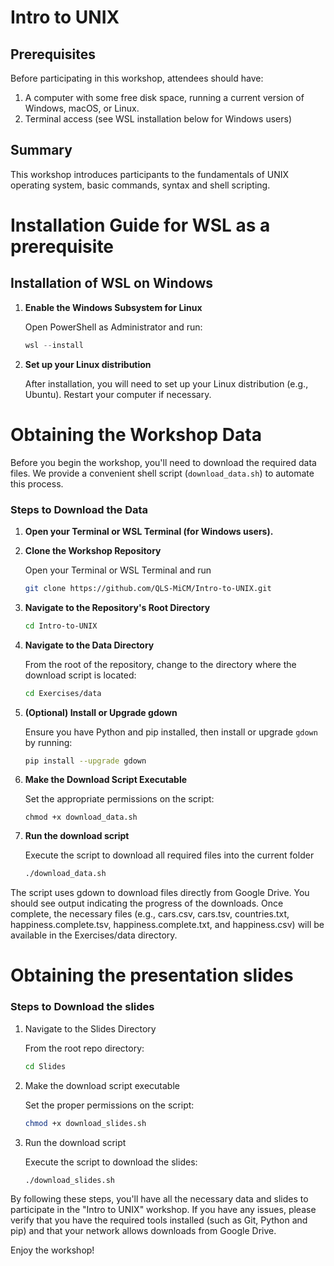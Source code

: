 # Intro to UNIX

## Prerequisites
Before participating in this workshop, attendees should have:

1. A computer with some free disk space, running a current version of Windows, macOS, or Linux.
2. Terminal access (see WSL installation below for Windows users)

## Summary
This workshop introduces participants to the fundamentals of UNIX operating system, basic commands, syntax and shell scripting.

# Installation Guide for WSL as a prerequisite

## Installation of WSL on Windows

1. **Enable the Windows Subsystem for Linux**

   Open PowerShell as Administrator and run:
   ```powershell
   wsl --install
   ```

2. **Set up your Linux distribution**

   After installation, you will need to set up your Linux distribution (e.g., Ubuntu). Restart your computer if necessary.

# Obtaining the Workshop Data

Before you begin the workshop, you'll need to download the required data files. We provide a convenient shell script (`download_data.sh`) to automate this process.

### Steps to Download the Data

1. **Open your Terminal or WSL Terminal (for Windows users).**

2. **Clone the Workshop Repository**

   Open your Terminal or WSL Terminal and run
   ```bash
   git clone https://github.com/QLS-MiCM/Intro-to-UNIX.git
   ```

3. **Navigate to the Repository's Root Directory**

   ```bash
   cd Intro-to-UNIX
   ```

4. **Navigate to the Data Directory**
 
   From the root of the repository, change to the directory where the download script is located:
   ```bash
   cd Exercises/data
   ```
5. **(Optional) Install or Upgrade gdown**

   Ensure you have Python and pip installed, then install or upgrade `gdown` by running:
   ```bash
   pip install --upgrade gdown
   ```
6. **Make the Download Script Executable**

   Set the appropriate permissions on the script:
   ```
   chmod +x download_data.sh
   ```
7. **Run the download script**

   Execute the script to download all required files into the current folder

   ```bash
   ./download_data.sh
   ```
   
The script uses gdown to download files directly from Google Drive. You should see output indicating the progress of the downloads. Once complete, the necessary files (e.g., cars.csv, cars.tsv, countries.txt, happiness.complete.tsv, happiness.complete.txt, and happiness.csv) will be available in the Exercises/data directory.

# Obtaining the presentation slides

### Steps to Download the slides

1. Navigate to the Slides Directory

   From the root repo directory:
   
   ```bash
   cd Slides
   ```

2. Make the download script executable

   Set the proper permissions on the script:

   ```bash
   chmod +x download_slides.sh
   ```

3. Run the download script
      
   Execute the script to download the slides:
   
   ```bash
   ./download_slides.sh
   ```

By following these steps, you'll have all the necessary data and slides to participate in the "Intro to UNIX" workshop. If you have any issues, please verify that you have the required tools installed (such as Git, Python and pip) and that your network allows downloads from Google Drive.

Enjoy the workshop!

